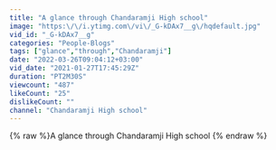 ```yaml
---
title: "A glance through Chandaramji High school"
image: "https:\/\/i.ytimg.com\/vi\/_G-kDAx7__g\/hqdefault.jpg"
vid_id: "_G-kDAx7__g"
categories: "People-Blogs"
tags: ["glance","through","Chandaramji"]
date: "2022-03-26T09:04:12+03:00"
vid_date: "2021-01-27T17:45:29Z"
duration: "PT2M30S"
viewcount: "487"
likeCount: "25"
dislikeCount: ""
channel: "Chandaramji High school"
---
```

{% raw %}A glance through Chandaramji High school {% endraw %}
